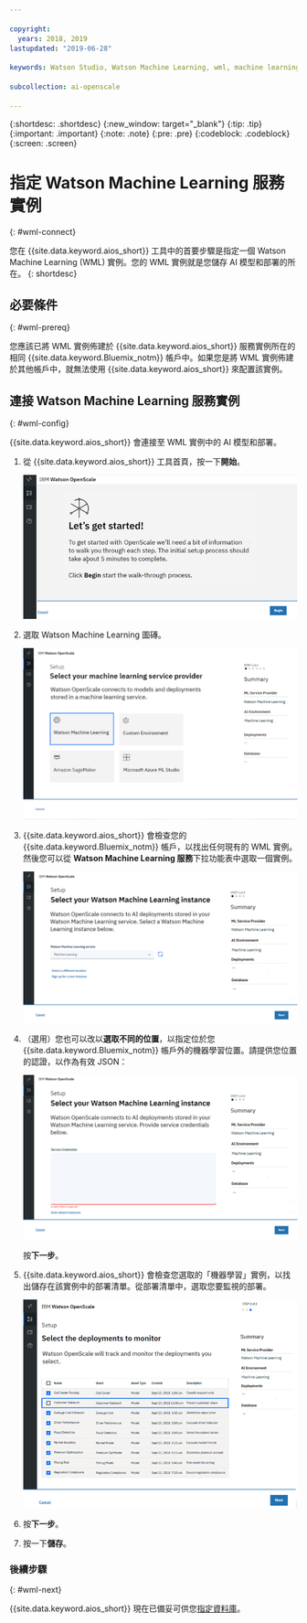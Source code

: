 ```yaml
---

copyright:
  years: 2018, 2019
lastupdated: "2019-06-28"

keywords: Watson Studio, Watson Machine Learning, wml, machine learning, services

subcollection: ai-openscale

---
```


{:shortdesc: .shortdesc}
{:new_window: target="_blank"}
{:tip: .tip}
{:important: .important}
{:note: .note}
{:pre: .pre}
{:codeblock: .codeblock}
{:screen: .screen}

# 指定 Watson Machine Learning 服務實例
{: #wml-connect}

您在 {{site.data.keyword.aios_short}} 工具中的首要步驟是指定一個 Watson Machine Learning (WML) 實例。您的 WML 實例就是您儲存 AI 模型和部署的所在。
{: shortdesc}

## 必要條件
{: #wml-prereq}

您應該已將 WML 實例佈建於 {{site.data.keyword.aios_short}} 服務實例所在的相同 {{site.data.keyword.Bluemix_notm}} 帳戶中。如果您是將 WML 實例佈建於其他帳戶中，就無法使用 {{site.data.keyword.aios_short}} 來配置該實例。

## 連接 Watson Machine Learning 服務實例
{: #wml-config}

{{site.data.keyword.aios_short}} 會連接至 WML 實例中的 AI 模型和部署。

1.  從 {{site.data.keyword.aios_short}} 工具首頁，按一下**開始**。

    ![首頁](images/gs-config-start.png)

2.  選取 Watson Machine Learning 圖磚。

    ![圖磚選擇](images/connect-wml.png)

3.  {{site.data.keyword.aios_short}} 會檢查您的 {{site.data.keyword.Bluemix_notm}} 帳戶，以找出任何現有的 WML 實例。然後您可以從 **Watson Machine Learning 服務**下拉功能表中選取一個實例。

    ![選取 WML 服務](images/gs-set-wml.png)

4.  （選用）您也可以改以**選取不同的位置**，以指定位於您 {{site.data.keyword.Bluemix_notm}} 帳戶外的機器學習位置。請提供您位置的認證，以作為有效 JSON：

    ![設定 WML 實例](images/gs-get-wml.png)

    按**下一步**。

5.  {{site.data.keyword.aios_short}} 會檢查您選取的「機器學習」實例，以找出儲存在該實例中的部署清單。從部署清單中，選取您要監視的部署。

    ![選取部署](images/gs-config-deploy.png)

6.  按**下一步**。
7.  按一下**儲存**。

### 後續步驟
{: #wml-next}

{{site.data.keyword.aios_short}} 現在已備妥可供您[指定資料庫](/docs/services/ai-openscale?topic=ai-openscale-connect-db)。
